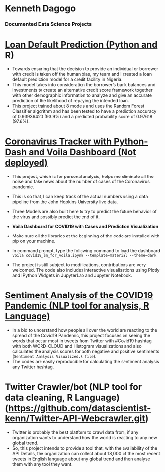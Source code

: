 # Kenneth Dagogo
### Documented Data Science Projects

#	[Loan Default Prediction (Python and R)](https://github.com/datascientist-kenn/Loan_Credit_Score_Framework.git)
- Towards ensuring that the decision to provide an individual or borrower with credit is taken off the human bias, my team and I created a loan default prediction model for a credit facility in Nigeria. 
- This model takes into consideration the borrower’s bank balances and investments to create an alternative credit score framework together with other demographic information to analyze and give an accurate prediction of the likelihood of repaying the intended loan. 
- This project trained about 8 models and uses the Random Forest Classifier algorithm and has been tested to have a prediction accuracy of 0.93936420 (93.9%) and a predicted probability score of 0.97618 (97.6%). 


#	[Coronavirus Tracker with Python-Dash and Voila Dashboard (Not deployed)](https://github.com/datascientist-kenn/COVID19-Dashboard.git) 
- This project, which is for personal analysis, helps me eliminate all the noise and fake news about the number of cases of the Coronavirus pandemic. 
- This is so that, I can keep track of the actual numbers using a data pipeline from the John Hopkins University live data. 
- Three Models are also built here to try to predict the future behavior of the virus and possibly predict the end of it.

- **Voila Dashboard for COVID19 with Cases and Prediction Visualization** 
- Make sure all the libraries at the beginning of the code are installed with pip on your machine. 
- In command prompt, type the following command to load the dashboard `voila covid19_lm_for_voila.ipynb --template=material --theme=dark` 
- The project is still subject to modifications, contributions are very welcomed. The code also includes interactive visualisations using Plotly and IPython Widgets in JupyterLab and Jupyter Notebook.


#	[Sentiment Analysis of the COVID19 Pandemic (NLP tool for analysis, R Language)](https://github.com/datascientist-kenn/Sentiment-Analysis-of-the-COVID19-Corona-Virus-Pandemic..git) 
- In a bid to understand how people all over the world are reacting to the spread of the Covid19 Pandemic, this project focuses on seeing the words that occur most in tweets from Twitter with #Covid19 hashtag with both WORD-CLOUD and Histogram visualizations and also calculates the analysis scores for both negative and positive sentiments (`Sentiment Analysis Visualized.R file`). 
- The codes are easily reproducible for calculating the sentiment analysis any Twitter hashtag.                                                                   


#	Twitter Crawler/bot (NLP tool for data cleaning, R Language)(https://github.com/datascientist-kenn/Twitter-API-Webcrawler.git) 
- Twitter is probably the best platform to crawl data from, if any organization wants to understand how the world is reacting to any new global trend. 
- So, this project intends to provide a tool that, with the availability of the API Details, the organization can collect about 18,000 of the most recent tweets in English language about any global trend and then analyse them with any tool they want.                                                               

